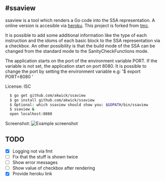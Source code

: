 #ssaview
-------

ssaview is a tool which renders a Go code into the SSA representation.
A online version is accesible via [heroku](https://powerful-earth-92559.herokuapp.com).
This project is forked from [tmc](https://github.com/tmc/ssaview).

It is possible to add some additional information like the type of each instruction and the idoms of each basic block to the SSA representation via a checkbox.
An other possibility is that the build mode of the SSA can be changed from the standard mode to the SanityCheckFunctions mode.

The application starts on the port of the environment variable PORT.
If the variable is not set, the application start on port 8080.
It is possible to change the port by setting the environment variable e.g:
'$ export PORT=8080 '

License: ISC

```sh
  $ go get github.com/akwick/ssaview
  $ go install github.com/akwick/ssaview
  $ Optional: which ssaview should show you: $GOPATH/bin/ssaview
  $ ssaview &
  open localhost:8080
```

Screenshot:
![Example screenshot](https://github.com/akwick/ssaview/raw/master/.preview.png)

## TODO

- [x] Logging not via fmt
- [ ] Fix that the stuff is shown twice
- [ ] Show error messages
- [ ] Show value of checkbox after rendering
- [x] Provide heroku link
